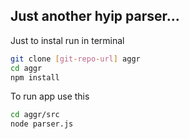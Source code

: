 Just another hyip parser...
----------------------------

Just to instal run in terminal

```sh
git clone [git-repo-url] aggr
cd aggr
npm install
```

To run app use this

```sh
cd aggr/src
node parser.js
```